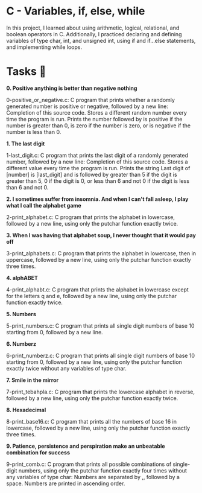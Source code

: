 <h1>C - Variables, if, else, while</h1>
In this project, I learned about using arithmetic, logical, relational, and boolean operators in C. Additionally, I practiced declaring and defining variables of type char, int, and unsigned int, using if and if...else statements, and implementing while loops.

<h1>Tasks 📃</h1>
<b>0. Positive anything is better than negative nothing</b>

0-positive_or_negative.c: C program that prints whether a randomly generated number is positive or negative, followed by a new line:
Completion of this source code.
Stores a different random number every time the program is run.
Prints the number followed by is positive if the number is greater than 0, is zero if the number is zero, or is negative if the number is less than 0.

<b>1. The last digit</b>

1-last_digit.c: C program that prints the last digit of a randomly generated number, followed by a new line:
Completion of this source code.
Stores a different value every time the program is run.
Prints the string Last digit of [number] is [last_digit] and is followed by greater than 5 if the digit is greater than 5, 0 if the digit is 0, or less than 6 and not 0 if the digit is less than 6 and not 0.

<b>2. I sometimes suffer from insomnia. And when I can't fall asleep, I play what I call the alphabet game</b>

2-print_alphabet.c: C program that prints the alphabet in lowercase, followed by a new line, using only the putchar function exactly twice.

<b>3. When I was having that alphabet soup, I never thought that it would pay off</b>

3-print_alphabets.c: C program that prints the alphabet in lowercase, then in uppercase, followed by a new line, using only the putchar function exactly three times.

<b>4. alphABET</b>

4-print_alphabt.c: C program that prints the alphabet in lowercase except for the letters q and e, followed by a new line, using only the putchar function exactly twice.

<b>5. Numbers</b>

5-print_numbers.c: C program that prints all single digit numbers of base 10 starting from 0, followed by a new line.

<b>6. Numberz</b>

6-print_numberz.c: C program that prints all single digit numbers of base 10 starting from 0, followed by a new line, using only the putchar function exactly twice without any variables of type char.

<b>7. Smile in the mirror</b>

7-print_tebahpla.c: C program that prints the lowercase alphabet in reverse, followed by a new line, using only the putchar function exactly twice.

<b>8. Hexadecimal</b>

8-print_base16.c: C program that prints all the numbers of base 16 in lowercase, followed by a new line, using only the putchar function exactly three times.

<b>9. Patience, persistence and perspiration make an unbeatable combination for success</b>

9-print_comb.c: C program that prints all possible combinations of single-digit numbers, using only the putchar function exactly four times without any variables of type char:
Numbers are separated by ,, followed by a space.
Numbers are printed in ascending order.